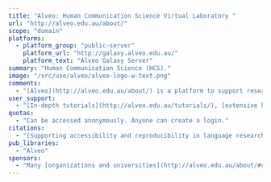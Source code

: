 ```yaml
---
title: "Alveo: Human Communication Science Virtual Laboratory "
url: "http://alveo.edu.au/about/"
scope: "domain"
platforms: 
  - platform_group: "public-server"
    platform_url: "http://galaxy.alveo.edu.au/"
    platform_text: "Alveo Galaxy Server"
summary: "Human Communication Science (HCS)."
image: "/src/use/alveo/alveo-logo-w-text.png"
comments:
  - "[Alveo](http://alveo.edu.au/about/) is a platform to support research in Human Communication.  The Alveo repository holds large collections of speech, video and text data and provides an API for use by research tools.  Our Galaxy server implements a number of research tools for working with speech and text data and we are exploring how best to adapt tools to this environment.  Current tools allow data to be pulled from the Alveo repository and processed with various text and speech processing methods."
user_support: 
  - "[In-depth tutorials](http://alveo.edu.au/tutorials/), [extensive help pages](http://alveo.edu.au/help/) and an [Alveo support forum and FAQ](https://support.alveo.edu.au/support/home) are available."
quotas:
  - "Can be accessed anonymously. Anyone can create a login."
citations:
  - "[Supporting accessibility and reproducibility in language research in the Alveo virtual laboratory](https://doi.org/10.1016/j.csl.2017.01.003), Steve Cassidy, Dominique Estival, *Computer Speech & Language*, Volume 45, September 2017, Pages 375-391"
pub_libraries:
  - "Alveo"
sponsors: 
  - "Many [organizations and universities](http://alveo.edu.au/about/#colophon) across Australia."
---
```

